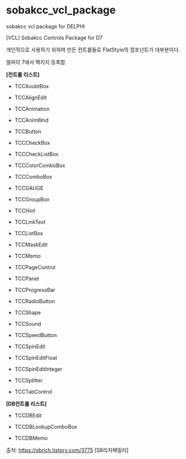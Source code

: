 # sobakcc_vcl_package
sobakcc vcl package for DELPHI

[VCL] Sobakcc Controls Package for D7

개인적으로 사용하기 위하여 만든 컨트롤들로 FlatStyle의 컴포넌트가 대부분이다.

델파이 7에서 팩키지 등록함.


**[컨트롤 리스트]**

- TCCAoubtBox

- TCCAlignEdit

- TCCAnimation

- TCCAnimWnd

- TCCButton

- TCCCheckBox

- TCCCheckListBox

- TCCColorComboBox

- TCCComboBox

- TCCGAUGE

- TCCGroupBox

- TCCHint

- TCCLinkText

- TCCListBox

- TCCMaskEdit

- TCCMemo

- TCCPageControl

- TCCPanel

- TCCProgressBar

- TCCRadioButton

- TCCShape

- TCCSound

- TCCSpeedButton

- TCCSpinEdit

- TCCSpinEditFloat

- TCCSpinEditInteger

- TCCSplitter

- TCCTabControl


**[DB컨트롤 리스트]**

- TCCDBEdit

- TCCDBLookupComboBox

- TCCDBMemo

출처: https://sbrich.tistory.com/3775 [SB리치패밀리]
